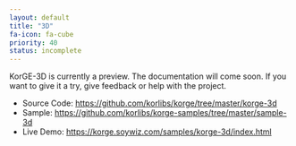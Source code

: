 ```yaml
---
layout: default
title: "3D"
fa-icon: fa-cube
priority: 40
status: incomplete
---
```


KorGE-3D is currently a preview. The documentation will come soon.
If you want to give it a try, give feedback or help with the project.

* Source Code: <https://github.com/korlibs/korge/tree/master/korge-3d>
* Sample: <https://github.com/korlibs/korge-samples/tree/master/sample-3d>
* Live Demo: <https://korge.soywiz.com/samples/korge-3d/index.html>
